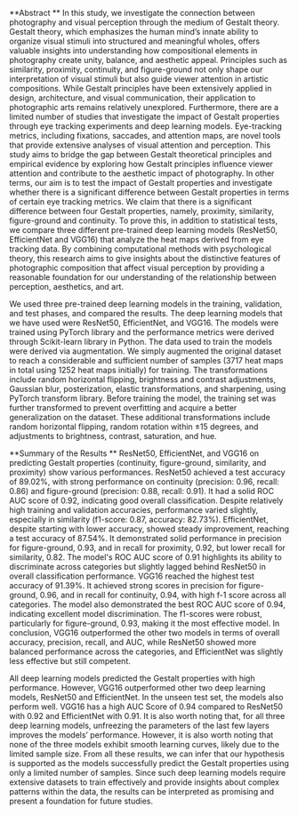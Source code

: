 **Abstract
**
In this study, we investigate the connection between photography and visual perception through the medium of Gestalt theory. Gestalt theory, which emphasizes the human mind’s innate ability to organize visual stimuli into structured and meaningful wholes, offers valuable insights into understanding how compositional elements in photography create unity, balance, and aesthetic appeal. Principles such as similarity, proximity, continuity, and figure-ground not only shape our interpretation of visual stimuli but also guide viewer attention in artistic compositions. While Gestalt principles have been extensively applied in design, architecture, and visual communication, their application to photographic arts remains relatively unexplored. Furthermore, there are a limited number of studies that investigate the impact of Gestalt properties through eye tracking experiments and deep learning models. Eye-tracking metrics, including fixations, saccades, and attention maps, are novel tools that provide extensive analyses of visual attention and perception. This study aims to bridge the gap between Gestalt theoretical principles and empirical evidence by exploring how Gestalt principles influence viewer attention and contribute to the aesthetic impact of photography. In other terms, our aim is to test the impact of Gestalt properties and investigate whether there is a significant difference between Gestalt properties in terms of certain eye tracking metrics. We claim that there is a significant difference between four Gestalt properties, namely, proximity, similarity, figure-ground and continuity. To prove this, in addition to statistical tests, we compare three different pre-trained deep learning models (ResNet50, EfficientNet and VGG16) that analyze the heat maps derived from eye tracking data. By combining computational methods with psychological theory, this research aims to give insights about the distinctive features of photographic composition that affect visual perception by providing a reasonable foundation for our understanding of the relationship between perception, aesthetics, and art. 

We used three pre-trained deep learning models in the training, validation, and test phases, and compared the results. The deep learning models that we have used were ResNet50, EfficientNet, and VGG16. The models were trained using PyTorch library and the performance metrics were derived through Scikit-learn library in Python. The data used to train the models were derived via augmentation. We simply augmented the original dataset to reach a considerable and sufficient number of samples (3717 heat maps in total using 1252 heat maps initially) for training. The transformations include random horizontal flipping, brightness and contrast adjustments, Gaussian blur, posterization, elastic transformations, and sharpening, using PyTorch transform library. Before training the model, the training set was further transformed to prevent overfitting and acquire a better generalization on the dataset. These additional transformations include random horizontal flipping, random rotation within ±15 degrees, and adjustments to brightness, contrast, saturation, and hue.

**Summary of the Results
**
ResNet50, EfficientNet, and VGG16 on predicting Gestalt properties (continuity, figure-ground, similarity, and proximity) show various performances. ResNet50 achieved a test accuracy of 89.02%, with strong performance on continuity (precision: 0.96, recall: 0.86) and figure-ground (precision: 0.88, recall: 0.91). It had a solid ROC AUC score of 0.92, indicating good overall classification. Despite relatively high training and validation accuracies, performance varied slightly, especially in similarity (f1-score: 0.87, accuracy: 82.73%). EfficientNet, despite starting with lower accuracy, showed steady improvement, reaching a test accuracy of 87.54%. It demonstrated solid performance in precision for figure-ground, 0.93, and in recall for proximity, 0.92, but lower recall for similarity, 0.82. The model's ROC AUC score of 0.91 highlights its ability to discriminate across categories but slightly lagged behind ResNet50 in overall classification performance. VGG16 reached the highest test accuracy of 91.39%. It achieved strong scores in precision for figure-ground, 0.96, and in recall for continuity, 0.94, with high f-1 score across all categories. The model also demonstrated the best ROC AUC score of 0.94, indicating excellent model discrimination. The f1-scores were robust, particularly for figure-ground, 0.93, making it the most effective model. In conclusion, VGG16 outperformed the other two models in terms of overall accuracy, precision, recall, and AUC, while ResNet50 showed more balanced performance across the categories, and EfficientNet was slightly less effective but still competent.

All deep learning models predicted the Gestalt properties with high performance. However, VGG16 outperformed other two deep learning models, ResNet50 and EfficientNet. In the unseen test set, the models also perform well. VGG16 has a high AUC Score of 0.94 compared to ResNet50 with 0.92 and EfficientNet with 0.91. It is also worth noting that, for all three deep learning models, unfreezing the parameters of the last few layers improves the models’ performance. However, it is also worth noting that none of the three models exhibit smooth learning curves, likely due to the limited sample size. From all these results, we can infer that our hypothesis is supported as the models successfully predict the Gestalt properties using only a limited number of samples. Since such deep learning models require extensive datasets to train effectively and provide insights about complex patterns within the data, the results can be interpreted as promising and present a foundation for future studies.


